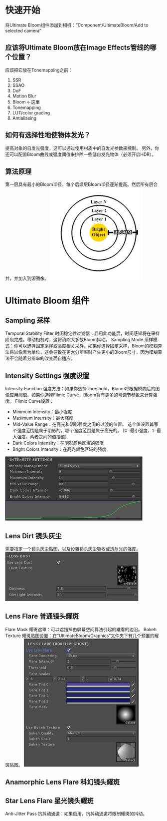 # 快速开始

将Ultimate Bloom组件添加到相机：“Component/UltimateBloom/Add to selected camera”




## 应该将Ultimate Bloom放在Image Effects管线的哪个位置？

应该把它放在Tonemapping之前：
1. SSR
2. SSAO
3. DoF
4. Motion Blur
5. Bloom  ←这里
6. Tonemapping
7. LUT/color grading
8. Antialiasing




## 如何有选择性地使物体发光？

提高对象的自发光强度，这可以通过使用材质中的自发光参数来控制。
另外，你还可以配置Bloom曲线或强度阈值来排除一些低自发光物体（必须开启HDR）。





## 算法原理

第一层具有最小的Bloom半径，每个后续层Bloom半径逐渐提高。然后所有层合并，并加入到源图像。
![](Documentation_files/0.jpg)




# Ultimate Bloom 组件

## Sampling 采样
Temporal Stability Filter 时间稳定性过滤器：启用此功能后，时间感知将在采样阶段完成。移动相机时，这将消除大多数Bloom抖动。
Sampling Mode 采样模式：你可以选择固定采样或高度相关采样。如果你选择固定采样，Bloom的模糊算法将以像素为单位，这会导致在更大分辨率时产生更小的Bloom尺寸，因为模糊算法不会随着分辨率的改变而自适应。

## Intensity Settings 强度设置
Intensity Function 强度方法：如果你选择Threshold，Bloom将根据模糊后的图像应用阈值。如果你选择Filmic Curve，Bloom将有更多的可调节参数来计算强度。
Filmic Curve设置：
* Minimum Intensity：最小强度
* Maximum Intensity：最大强度
* Mid-Value Range：在高光和阴影强度之间的过渡的位置。 这个值设置其哪个强度范围是属于阴影的，哪个强度范围是属于高光的。 [0=最小强度，1=最大强度，两者之间的值插值]
* Dark Colors Intensity：在阴影颜色区域的强度
* Bright Colors Intensity：在高光颜色区域的强度

![](Documentation_files/1.jpg)


## Lens Dirt 镜头灰尘
需要指定一个镜头灰尘贴图，以及设置镜头灰尘吸收或透射光的强度。
![](Documentation_files/2.jpg)

## Lens Flare 普通镜头耀斑
Flare Mask 耀斑遮罩：可以遮挡掉由屏幕空间算法引起的难看的边沿。
Bokeh Texture 耀斑贴图设置：在“UltimateBloom/Graphics”文件夹下有几个预置的耀斑贴图。
![](Documentation_files/3.jpg)

## Anamorphic Lens Flare 科幻镜头耀斑
## Star Lens Flare 星光镜头耀斑
Anti-Jitter Pass 抗抖动通道：如果启用，抗抖动通道将限制耀斑的抖动。

